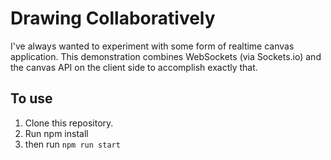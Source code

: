 # Drawing Collaboratively

I've always wanted to experiment with some form of realtime canvas application. This demonstration combines WebSockets (via Sockets.io) and the canvas API on the client side to accomplish exactly that.

## To use
1. Clone this repository.
2. Run npm install
3. then run `npm run start`